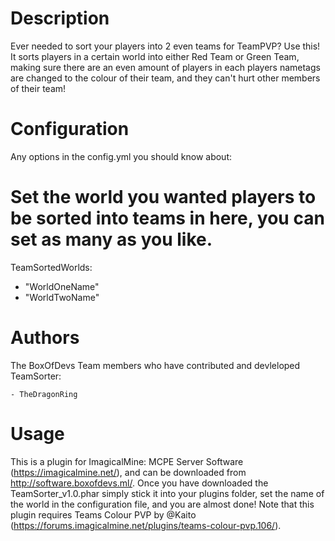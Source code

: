 Description
============
Ever needed to sort your players into 2 even teams for TeamPVP? Use this! It sorts players in a certain world into either Red Team or Green Team, making sure there are an even amount of players in each players nametags are changed to the colour of their team, and they can't hurt other members of their team!

Configuration
==============
Any options in the config.yml you should know about:

# Set the world you wanted players to be sorted into teams in here, you can set as many as you like.
TeamSortedWorlds:
- "WorldOneName"
- "WorldTwoName"

Authors
========
The BoxOfDevs Team members who have contributed and devleloped TeamSorter:

    - TheDragonRing

Usage
======
This is a plugin for ImagicalMine: MCPE Server Software (https://imagicalmine.net/), and can be downloaded from http://software.boxofdevs.ml/. Once you have downloaded the TeamSorter_v1.0.phar simply stick it into your plugins folder, set the name of the world in the configuration file, and you are almost done! Note that this plugin requires Teams Colour PVP by @Kaito (https://forums.imagicalmine.net/plugins/teams-colour-pvp.106/).
